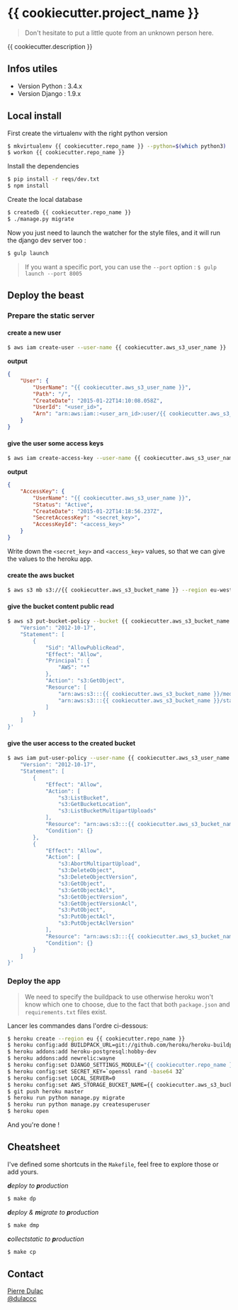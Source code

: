 # {{ cookiecutter.project_name }}

> Don't hesitate to put a little quote from an unknown person here.

{{ cookiecutter.description }}


## Infos utiles

- Version Python : 3.4.x
- Version Django : 1.9.x


## Local install

First create the virtualenv with the right python version

```sh
$ mkvirtualenv {{ cookiecutter.repo_name }} --python=$(which python3)
$ workon {{ cookiecutter.repo_name }}
```

Install the dependencies

```sh
$ pip install -r reqs/dev.txt
$ npm install
```

Create the local database

```sh
$ createdb {{ cookiecutter.repo_name }}
$ ./manage.py migrate
```

Now you just need to launch the watcher for the style files, and it will run the django dev server too :

```sh
$ gulp launch
```

> If you want a specific port, you can use the `--port` option : `$ gulp launch --port 8005`


## Deploy the beast

### Prepare the static server

#### create a new user

```sh
$ aws iam create-user --user-name {{ cookiecutter.aws_s3_user_name }}
```

**output**
```json
{
    "User": {
        "UserName": "{{ cookiecutter.aws_s3_user_name }}", 
        "Path": "/", 
        "CreateDate": "2015-01-22T14:10:08.058Z", 
        "UserId": "<user_id>", 
        "Arn": "arn:aws:iam::<user_arn_id>:user/{{ cookiecutter.aws_s3_user_name }}"
    }
}
```

#### give the user some access keys

```sh
$ aws iam create-access-key --user-name {{ cookiecutter.aws_s3_user_name }}
```

**output**
```json
{
    "AccessKey": {
        "UserName": "{{ cookiecutter.aws_s3_user_name }}", 
        "Status": "Active", 
        "CreateDate": "2015-01-22T14:18:56.237Z", 
        "SecretAccessKey": "<secret_key>", 
        "AccessKeyId": "<access_key>"
    }
}
```

Write down the `<secret_key>` and `<access_key>` values, so that we can give the values to the heroku app.

#### create the aws bucket

```sh
$ aws s3 mb s3://{{ cookiecutter.aws_s3_bucket_name }} --region eu-west-1
```

#### give the bucket content public read

```sh
$ aws s3 put-bucket-policy --bucket {{ cookiecutter.aws_s3_bucket_name }} --policy '{
    "Version": "2012-10-17",
    "Statement": [
        {
            "Sid": "AllowPublicRead",
            "Effect": "Allow",
            "Principal": {
                "AWS": "*"
            },
            "Action": "s3:GetObject",
            "Resource": [
                "arn:aws:s3:::{{ cookiecutter.aws_s3_bucket_name }}/media/*",
                "arn:aws:s3:::{{ cookiecutter.aws_s3_bucket_name }}/static/*"
            ]
        }
    ]
}'
```

#### give the user access to the created bucket

```sh
$ aws iam put-user-policy --user-name {{ cookiecutter.aws_s3_user_name }} --policy-name AmazonS3FullAccess-{{ cookiecutter.aws_s3_user_name }} --policy-document '{
    "Version": "2012-10-17",
    "Statement": [
        {
            "Effect": "Allow",
            "Action": [
                "s3:ListBucket",
                "s3:GetBucketLocation",
                "s3:ListBucketMultipartUploads"
            ],
            "Resource": "arn:aws:s3:::{{ cookiecutter.aws_s3_bucket_name }}",
            "Condition": {}
        },
        {
            "Effect": "Allow",
            "Action": [
                "s3:AbortMultipartUpload",
                "s3:DeleteObject",
                "s3:DeleteObjectVersion",
                "s3:GetObject",
                "s3:GetObjectAcl",
                "s3:GetObjectVersion",
                "s3:GetObjectVersionAcl",
                "s3:PutObject",
                "s3:PutObjectAcl",
                "s3:PutObjectAclVersion"
            ],
            "Resource": "arn:aws:s3:::{{ cookiecutter.aws_s3_bucket_name }}/*",
            "Condition": {}
        }
    ]
}'
```


### Deploy the app

> We need to specify the buildpack to use otherwise heroku won't know which one to choose, due to the fact that both `package.json` and `requirements.txt` files exist.

Lancer les commandes dans l'ordre ci-dessous:

```sh
$ heroku create --region eu {{ cookiecutter.repo_name }}
$ heroku config:add BUILDPACK_URL=git://github.com/heroku/heroku-buildpack-python.git
$ heroku addons:add heroku-postgresql:hobby-dev
$ heroku addons:add newrelic:wayne
$ heroku config:set DJANGO_SETTINGS_MODULE="{{ cookiecutter.repo_name }}.settings.prod"
$ heroku config:set SECRET_KEY=`openssl rand -base64 32`
$ heroku config:set LOCAL_SERVER=0
$ heroku config:set AWS_STORAGE_BUCKET_NAME={{ cookiecutter.aws_s3_bucket_name }} AWS_S3_ACCESS_KEY_ID="<access_key>" AWS_S3_SECRET_ACCESS_KEY="<secret_key>"
$ git push heroku master
$ heroku run python manage.py migrate
$ heroku run python manage.py createsuperuser
$ heroku open
```

And you're done !


## Cheatsheet

I've defined some shortcuts in the `Makefile`, feel free to explore those or add yours.

_**d**eploy to **p**roduction_
```sh
$ make dp
```

_**d**eploy & **m**igrate to **p**roduction_
```sh
$ make dmp
```

_**c**ollectstatic to **p**roduction_
```sh
$ make cp
```


## Contact

[Pierre Dulac](http://github.com/dulaccc)  
[@dulaccc](https://twitter.com/dulaccc)

